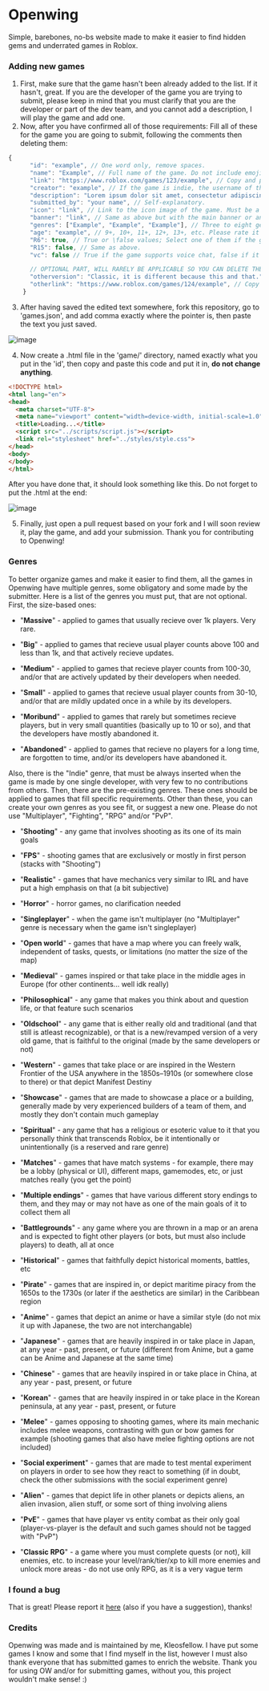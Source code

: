 # Openwing
Simple, barebones, no-bs website made to make it easier to find hidden gems and underrated games in Roblox.

### Adding new games
1. First, make sure that the game hasn't been already added to the list. If it hasn't, great. If you are the developer of the game you are trying to submit, please keep in mind that you must clarify that you are the developer or part of the dev team, and you cannot add a description, I will play the game and add one.
2. Now, after you have confirmed all of those requirements: Fill all of these for the game you are going to submit, following the comments then deleting them:
```js
{
      "id": "example", // One word only, remove spaces.
      "name": "Example", // Full name of the game. Do not include emojis or words like [BETA], [UPDATE], [NEW], etc.
      "link": "https://www.roblox.com/games/123/example", // Copy and paste the link.
      "creator": "example", // If the game is indie, the username of the developer. If the game is made by a group, its name.
      "description": "Lorem ipsum dolor sit amet, consectetur adipiscing elit. Proin ut ornare velit, ac lobortis nulla. Suspendisse eu nulla viverra, maximus arcu in, porta neque. Donec eget vestibulum libero. Integer fringilla faucibus ultrices. Ut et lectus rhoncus, pharetra neque id, tincidunt tortor. Cras massa dui, tempus non urna vel, lobortis gravida massa.", // One paragraph - describe from your perspective the game, base it off already existing descriptions in 'games.json'. You can be subjective.
      "submitted_by": "your name", // Self-explanatory.
      "icon": "link", // Link to the icon image of the game. Must be a 'tr.rbxcdn.com', if in doubt, check the other already existing links.
      "banner": "link", // Same as above but with the main banner or an applicable one.
      "genres": ["Example", "Example", "Example"], // Three to eight genres that fit the game. Please check the 'genres' section.
      "age": "example", // 9+, 10+, 11+, 12+, 13+, etc. Please rate it based on your experience in the game, not necessarily by the official rating. For example, if the game is too complex for someone under the age of X to understand, or its community is too toxic, it should be X+.
      "R6": true, // True or \false values; Select one of them if the game is only that rig type, the two if the game is 'User Choice' and none if the game doesn't use neither.
      "R15": false, // Same as above.
      "vc": false // True if the game supports voice chat, false if it doesn't.

      // OPTIONAL PART, WILL RARELY BE APPLICABLE SO YOU CAN DELETE THE TEXT BELOW IN MOST CASES
      "otherversion": "Classic, it is different because this and that." // Some games have another version of themselves, for example, if an old inactive game gets revived and rescripted by other developers and it turns out it is more active, known and fun than the original one, the original dead one may be linked here with "Classic inactive version". Just a suggestion though, and there are other cases where "otherversion" can be useful, like when the same game has 2 different versions (but it is still the same game) that are different Roblox "experiences". If you are in doubt, don't add it. Btw, it is helpful to know that when you hover your mouse over the "other version" icon, it will show the following: "This game has another version - the text you put in otherversion", so don't put a space before the first character and start with a capital letter, ending with proper punctuation.
      "otherlink": "https://www.roblox.com/games/124/example", // Copy and paste the link of this other version.
    }
```
3. After having saved the edited text somewhere, fork this repository, go to 'games.json', and add comma exactly where the pointer is, then paste the text you just saved.

![image](https://github.com/user-attachments/assets/e331b97d-cb4e-47e5-9836-3fa834e100a0)

4. Now create a .html file in the 'game/' directory, named exactly what you put in the 'id', then copy and paste this code and put it in, **do not change anything**.

```html
<!DOCTYPE html>
<html lang="en">
<head>
  <meta charset="UTF-8">
  <meta name="viewport" content="width=device-width, initial-scale=1.0">
  <title>Loading...</title>
  <script src="../scripts/script.js"></script>
  <link rel="stylesheet" href="../styles/style.css">
</head>
<body>
</body>
</html>
```

After you have done that, it should look something like this. Do not forget to put the .html at the end: 

![image](https://github.com/user-attachments/assets/0c02f4a9-cf20-41dc-9e36-7f137db06db5)

5. Finally, just open a pull request based on your fork and I will soon review it, play the game, and add your submission. Thank you for contributing to Openwing!

### Genres

To better organize games and make it easier to find them, all the games in Openwing have multiple genres, some obligatory and some made by the submitter. Here is a list of the genres you must put, that are not optional. First, the size-based ones:

- "**Massive**" - applied to games that usually recieve over 1k players. Very rare.

- "**Big**" - applied to games that recieve usual player counts above 100 and less than 1k, and that actively recieve updates.

- "**Medium**" - applied to games that recieve player counts from 100-30, and/or that are actively updated by their developers when needed.

- "**Small**" - applied to games that recieve usual player counts from 30-10, and/or that are mildly updated once in a while by its developers.

- "**Moribund**" - applied to games that rarely but sometimes recieve players, but in very small quantities (basically up to 10 or so), and that the developers have mostly abandoned it.

- "**Abandoned**" - applied to games that recieve no players for a long time, are forgotten to time, and/or its developers have abandoned it.

Also, there is the "Indie" genre, that must be always inserted when the game is made by one single developer, with very few to no contributions from others. Then, there are the pre-existing genres. These ones should be applied to games that fill specific requirements. Other than these, you can create your own genres as you see fit, or suggest a new one. Please do not use "Multiplayer", "Fighting", "RPG" and/or "PvP".

- "**Shooting**" - any game that involves shooting as its one of its main goals

- "**FPS**" - shooting games that are exclusively or mostly in first person (stacks with "Shooting")

- "**Realistic**" - games that have mechanics very similar to IRL and have put a high emphasis on that (a bit subjective)

- "**Horror**" - horror games, no clarification needed

- "**Singleplayer**" - when the game isn't multiplayer (no "Multiplayer" genre is necessary when the game isn't singleplayer)

- "**Open world**" - games that have a map where you can freely walk, independent of tasks, quests, or limitations (no matter the size of the map)

- "**Medieval**" - games inspired or that take place in the middle ages in Europe (for other continents... well idk really)

- "**Philosophical**" - any game that makes you think about and question life, or that feature such scenarios

- "**Oldschool**" - any game that is either really old and traditional (and that still is atleast recognizable), or that is a new/revamped version of a very old game, that is faithful to the original (made by the same developers or not)

- "**Western**" - games that take place or are inspired in the Western Frontier of the USA anywhere in the 1850s–1910s (or somewhere close to there) or that depict Manifest Destiny

- "**Showcase**" - games that are made to showcase a place or a building, generally made by very experienced builders of a team of them, and mostly they don't contain much gameplay

- "**Spiritual**" - any game that has a religious or esoteric value to it that you personally think that transcends Roblox, be it intentionally or unintentionally (is a reserved and rare genre)

- "**Matches**" - games that have match systems - for example, there may be a lobby (physical or UI), different maps, gamemodes, etc, or just matches really (you get the point)

- "**Multiple endings**" - games that have various different story endings to them, and they may or may not have as one of the main goals of it to collect them all

- "**Battlegrounds**" - any game where you are thrown in a map or an arena and is expected to fight other players (or bots, but must also include players) to death, all at once

- "**Historical**" - games that faithfully depict historical moments, battles, etc

- "**Pirate**" - games that are inspired in, or depict maritime piracy from the 1650s to the 1730s (or later if the aesthetics are similar) in the Caribbean region

- "**Anime**" - games that depict an anime or have a similar style (do not mix it up with Japanese, the two are not interchangable)

- "**Japanese**" - games that are heavily inspired in or take place in Japan, at any year - past, present, or future (different from Anime, but a game can be Anime and Japanese at the same time)

- "**Chinese**" - games that are heavily inspired in or take place in China, at any year - past, present, or future
  
- "**Korean**" - games that are heavily inspired in or take place in the Korean peninsula, at any year - past, present, or future

- "**Melee**" - games opposing to shooting games, where its main mechanic includes melee weapons, contrasting with gun or bow games for example (shooting games that also have melee fighting options are not included)

- "**Social experiment**" - games that are made to test mental experiment on players in order to see how they react to something (if in doubt, check the other submissions with the social experiment genre)

- "**Alien**" - games that depict life in other planets or depicts aliens, an alien invasion, alien stuff, or some sort of thing involving aliens

- "**PvE**" - games that have player vs entity combat as their only goal (player-vs-player is the default and such games should not be tagged with "PvP")

- "**Classic RPG**" - a game where you must complete quests (or not), kill enemies, etc. to increase your level/rank/tier/xp to kill more enemies and unlock more areas - do not use only RPG, as it is a very vague term

### I found a bug

That is great! Please report it [here](https://github.com/open-wing/open-wing.github.io/issues/new?template=Blank+issue) (also if you have a suggestion), thanks!

### Credits

Openwing was made and is maintained by me, Kleosfellow. I have put some games I know and some that I find myself in the list, however I must also thank everyone that has submitted games to enrich the website. Thank you for using OW and/or for submitting games, without you, this project wouldn't make sense! \:)
